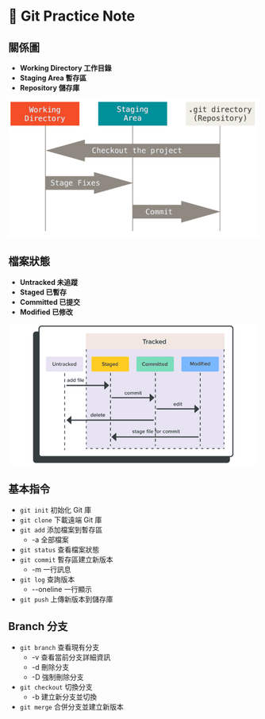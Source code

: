 # 📖 Git Practice Note

## 關係圖
* **Working Directory 工作目錄**
* **Staging Area 暫存區**
* **Repository 儲存庫**

![](/image/relation.png)

## 檔案狀態
* **Untracked 未追蹤**
* **Staged 已暫存**
* **Committed 已提交**
* **Modified 已修改**

![](/image/status.png)

## 基本指令
* `git init` 初始化 Git 庫
* `git clone` 下載遠端 Git 庫
* `git add` 添加檔案到暫存區
    * -a 全部檔案
* `git status` 查看檔案狀態
* `git commit` 暫存區建立新版本
    * -m 一行訊息
* `git log` 查詢版本
    * --oneline 一行顯示
* `git push` 上傳新版本到儲存庫

## Branch 分支
* `git branch` 查看現有分支
    * -v 查看當前分支詳細資訊
    * -d 刪除分支
    * -D 強制刪除分支
* `git checkout` 切換分支
    * -b 建立新分支並切換
* `git merge` 合併分支並建立新版本